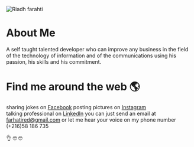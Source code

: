 ![Riadh farahti](https://instagram.fnbe1-1.fna.fbcdn.net/v/t51.2885-15/e35/71959401_419777725604285_5940346172567639535_n.jpg?_nc_ht=instagram.fnbe1-1.fna.fbcdn.net&_nc_cat=105&_nc_ohc=kkLn_I6ZAVcAX_CmyGo&oh=5c1617a0eee3df4081cc21e6cdabf1c1&oe=5F553425 "Logo Riadh farhati")

# About Me
A self taught talented developer who can improve any business in the field of the technology of information and of the communications using his passion, his skills and his commitment.



# Find me around the web 🌎
sharing jokes on    [Facebook](https://www.facebook.com/riadh.est.nbr1)
posting pictures on [Instagram](https://www.instagram.com/riadhfarhati)  
talking professional on [LinkedIn](https://www.linkedin.com/in/riadh-fahrati-3514a210a)
you can just send an email at farhatired@gmail.com or let me hear your voice on my phone number (+216)58 186 735

 👌 🤓 🤓
